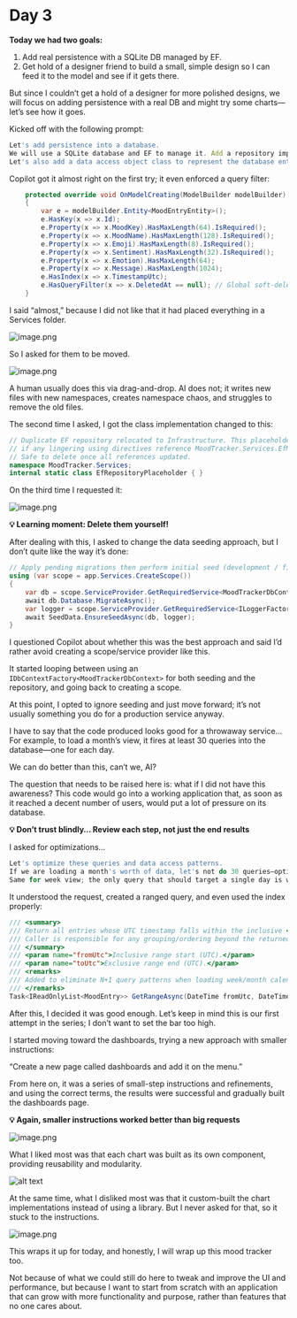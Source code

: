 # Day 3

**Today we had two goals:**

1. Add real persistence with a SQLite DB managed by EF.
2. Get hold of a designer friend to build a small, simple design so I can feed it to the model and see if it gets there.

But since I couldn’t get a hold of a designer for more polished designs, we will focus on adding persistence with a real DB and might try some charts—let’s see how it goes.

Kicked off with the following prompt:

```jsx
Let's add persistence into a database.
We will use a SQLite database and EF to manage it. Add a repository implementation using EF.
Let's also add a data access object class to represent the database entry of the MoodEntry. It should contain all the information and add createdAt, updatedAt, and deletedAt.
```

Copilot got it almost right on the first try; it even enforced a query filter:

```csharp
    protected override void OnModelCreating(ModelBuilder modelBuilder)
    {
        var e = modelBuilder.Entity<MoodEntryEntity>();
        e.HasKey(x => x.Id);
        e.Property(x => x.MoodKey).HasMaxLength(64).IsRequired();
        e.Property(x => x.MoodName).HasMaxLength(128).IsRequired();
        e.Property(x => x.Emoji).HasMaxLength(8).IsRequired();
        e.Property(x => x.Sentiment).HasMaxLength(32).IsRequired();
        e.Property(x => x.Emotion).HasMaxLength(64);
        e.Property(x => x.Message).HasMaxLength(1024);
        e.HasIndex(x => x.TimestampUtc);
        e.HasQueryFilter(x => x.DeletedAt == null); // Global soft-delete filter.
    }
```

I said “almost,” because I did not like that it had placed everything in a Services folder.

![image.png](images/day3-services_folder.png)

So I asked for them to be moved.

![image.png](images/day3-refactor-prompt.png)

A human usually does this via drag-and-drop. AI does not; it writes new files with new namespaces, creates namespace chaos, and struggles to remove the old files.

The second time I asked, I got the class implementation changed to this:

```csharp
// Duplicate EF repository relocated to Infrastructure. This placeholder remains to avoid compile issues
// if any lingering using directives reference MoodTracker.Services.EfMoodEntryRepository.
// Safe to delete once all references updated.
namespace MoodTracker.Services;
internal static class EfRepositoryPlaceholder { }
```

On the third time I requested it:

![image.png](images/day3-refactor-chaos.png)

**💡 Learning moment: Delete them yourself!**

After dealing with this, I asked to change the data seeding approach, but I don’t quite like the way it’s done:

```csharp
// Apply pending migrations then perform initial seed (development / first-run).
using (var scope = app.Services.CreateScope())
{
    var db = scope.ServiceProvider.GetRequiredService<MoodTrackerDbContext>();
    await db.Database.MigrateAsync();
    var logger = scope.ServiceProvider.GetRequiredService<ILoggerFactory>().CreateLogger("StartupSeed");
    await SeedData.EnsureSeedAsync(db, logger);
}
```

I questioned Copilot about whether this was the best approach and said I’d rather avoid creating a scope/service provider like this.

It started looping between using an `IDbContextFactory<MoodTrackerDbContext>` for both seeding and the repository, and going back to creating a scope.

At this point, I opted to ignore seeding and just move forward; it’s not usually something you do for a production service anyway.

I have to say that the code produced looks good for a throwaway service… For example, to load a month’s view, it fires at least 30 queries into the database—one for each day.

We can do better than this, can’t we, AI?

The question that needs to be raised here is: what if I did not have this awareness? This code would go into a working application that, as soon as it reached a decent number of users, would put a lot of pressure on its database.

**💡 Don’t trust blindly… Review each step, not just the end results**

I asked for optimizations…

```jsx
Let's optimize these queries and data access patterns.
If we are loading a month's worth of data, let's not do 30 queries—optimize this for performance on both application and database side.
Same for week view; the only query that should target a single day is when the user selects that day.
```

It understood the request, created a ranged query, and even used the index properly:

```csharp
/// <summary>
/// Return all entries whose UTC timestamp falls within the inclusive <paramref name="fromUtc"/> (>=) and exclusive <paramref name="toUtc"/> (<) range.
/// Caller is responsible for any grouping/ordering beyond the returned default ordering (newest first).
/// </summary>
/// <param name="fromUtc">Inclusive range start (UTC).</param>
/// <param name="toUtc">Exclusive range end (UTC).</param>
/// <remarks>
/// Added to eliminate N+1 query patterns when loading week/month calendar views. Optimizes database round-trips by fetching a contiguous block in one query.
/// </remarks>
Task<IReadOnlyList<MoodEntry>> GetRangeAsync(DateTime fromUtc, DateTime toUtc, CancellationToken cancellationToken = default);
```

After this, I decided it was good enough. Let’s keep in mind this is our first attempt in the series; I don’t want to set the bar too high.

I started moving toward the dashboards, trying a new approach with smaller instructions:

“Create a new page called dashboards and add it on the menu.”

From here on, it was a series of small-step instructions and refinements, and using the correct terms, the results were successful and gradually built the dashboards page.


**💡 Again, smaller instructions worked better than big requests**

![image.png](images/day3-dashboard-preview.png)

What I liked most was that each chart was built as its own component, providing reusability and modularity.

![alt text](images/day3-chart_components.png)

At the same time, what I disliked most was that it custom-built the chart implementations instead of using a library. But I never asked for that, so it stuck to the instructions.

![image.png](images/day3-chart-code.png)

This wraps it up for today, and honestly, I will wrap up this mood tracker too.

Not because of what we could still do here to tweak and improve the UI and performance, but because I want to start from scratch with an application that can grow with more functionality and purpose, rather than features that no one cares about.

